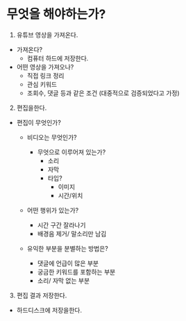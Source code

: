 # 무엇을 해야하는가?

1. 유튜브 영상을 가져온다.
- 가져온다?
    - 컴퓨터 하드에 저장한다.
- 어떤 영상을 가져오나?
    - 직접 링크 정리
    - 관심 키워드
    - 조회수, 댓글 등과 같은 조건 (대중적으로 검증되었다고 가정)

2. 편집을한다.
- 편집이 무엇인가?
    - 비디오는 무엇인가?
        - 무엇으로 이루어져 있는가?
            - 소리
            - 자막
            - 타입?
                - 이미지
                - 시간/위치
    - 어떤 행위가 있는가?
        - 시간 구간 잘라나기
        - 배경음 제거/ 말소리만 남김

    - 유익한 부분을 분별하는 방법은?
        - 댓글에 언급이 많은 부분
        - 궁금한 키워드를 포함하는 부분
        - 소리/ 자막 없는 부분

3. 편집 결과 저장한다.
- 하드디스크에 저장을한다.